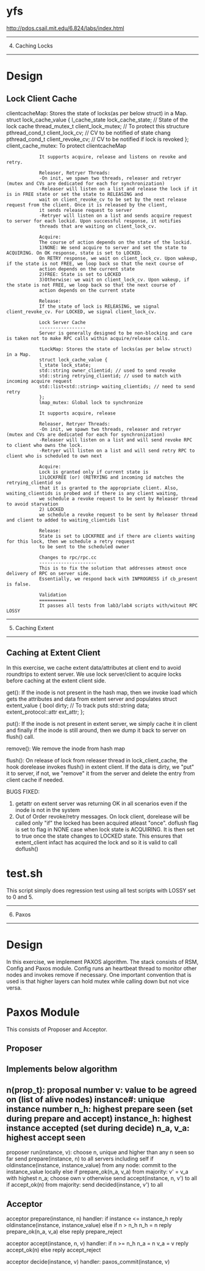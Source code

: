 yfs
===

http://pdos.csail.mit.edu/6.824/labs/index.html


----------------------------------
4. Caching Locks
----------------------------------

Design
======
Lock Client Cache
-----------------
clientcacheMap: Stores the state of locks(as per below struct) in a Map.
struct lock_cache_value {
    l_cache_state lock_cache_state; // State of the lock cache
        thread_mutex_t client_lock_mutex; // To protect this structure
            pthread_cond_t client_lock_cv; // CV to be notified of state chang
                pthread_cond_t client_revoke_cv; // CV to be notified if lock is revoked
                };
                client_cache_mutex: To protect clientcacheMap

                It supports acquire, release and listens on revoke and retry.

                Releaser, Retryer Threads:
                -On init, we spawn two threads, releaser and retryer (mutex and CVs are dedicated for each for synchronization)
                -Releaser will listen on a list and release the lock if it is in FREE state or set the state to RELEASING and
                wait on client_revoke_cv to be set by the next release request from the client. Once it is released by the client,
                it sends release request to server
                -Retryer will listen on a list and sends acquire request to server for each lockid. Upon successful response, it notifies
                threads that are waiting on client_lock_cv.

                Acquire:
                The course of action depends on the state of the lockid.
                1)NONE: We send acquire to server and set the state to ACQUIRING. On OK response, state is set to LOCKED.
                On RETRY response, we wait on client_lock_cv. Upon wakeup, if the state is not FREE, we loop back so that the next course of
                action depends on the current state
                2)FREE: State is set to LOCKED
                3)Otherwise: we wait on client_lock_cv. Upon wakeup, if the state is not FREE, we loop back so that the next course of
                action depends on the current state

                Release:
                If the state of lock is RELEASING, we signal client_revoke_cv. For LOCKED, we signal client_lock_cv.

                Lock Server Cache
                -----------------
                Server is generally designed to be non-blocking and care is taken not to make RPC calls within acquire/release calls.

                tLockMap: Stores the state of locks(as per below struct) in a Map.
                struct lock_cache_value {
                l_state lock_state;
                std::string owner_clientid; // used to send revoke
                std::string retrying_clientid; // used to match with incoming acquire request
                std::list<std::string> waiting_clientids; // need to send retry
                };
                lmap_mutex: Global lock to synchronize

                It supports acquire, release

                Releaser, Retryer Threads:
                -On init, we spawn two threads, releaser and retryer (mutex and CVs are dedicated for each for synchronization)
                -Releaser will listen on a list and will send revoke RPC to client who owns the lock.
                -Retryer will listen on a list and will send retry RPC to client who is scheduled to own next

                Acquire:
                Lock is granted only if current state is
                1)LOCKFREE (or) (RETRYING and incoming id matches the retrying_clientid so
                that it is granted to the appropriate client. Also, waiting_clientids is probed and if there is any client waiting,
                we schedule a revoke request to be sent by Releaser thread to avoid starvation
                2) LOCKED
                we schedule a revoke request to be sent by Releaser thread and client to added to waiting_clientids list

                Release:
                State is set to LOCKFREE and if there are clients waiting for this lock, then we schedule a retry request
                to be sent to the scheduled owner

                Changes to rpc/rpc.cc
                ---------------------
                This is to fix the solution that addresses atmost once delivery of RPC on server side.
                Essentially, we respond back with INPROGRESS if cb_present is false.

                Validation
                ==========
                It passes all tests from lab3/lab4 scripts with/witout RPC LOSSY



-----------------------------------
5. Caching Extent
-----------------------------------

Caching at Extent Client
------------------------
In this exercise, we cache extent data/attributes at client end to avoid roundtrips to extent server. We use lock server/client to acquire locks before caching at the extent client side.

get():
If the inode is not present in the hash map, then we invoke load which gets the attributes and data from extent server and populates
struct extent_value {
bool dirty;  // To track puts
std::string data;
extent_protocol::attr ext_attr;
};

put():
If the inode is not present in extent server, we simply cache it in client and finally if the inode is still around, then we dump it back to server on flush() call.

remove():
We remove the inode from hash map

flush():
On release of lock from releaser thread in lock_client_cache, the hook dorelease invokes flush() in extent client. If the data is dirty, we "put" it to server, if not, we "remove" it from the server and delete the entry from client cache if needed.

BUGS FIXED:
1) getattr on extent server was returning OK in all scenarios even if the inode is not in the system
2) Out of Order revoke/retry messages. On lock client, dorelease will be called only "if" the locked has been acquired atleast "once".  doflush flag is set to flag in NONE case when lock state is ACQUIRING. It is then set to true once the state changes to LOCKED state. This ensures that extent_client infact has acquired the lock and so it is valid to call doflush()

test.sh
=======
This script simply does regression test using all test scripts with LOSSY set to 0 and 5.


-------------------------------
6. Paxos
-------------------------------
Design
======
In this exercise, we implement PAXOS algorithm. The stack consists of RSM, Config and Paxos module.
Config runs an heartbeat thread to monitor other nodes and invokes remove if necessary.
One important convention that is used is that higher layers can hold mutex while calling down but not vice versa. 

Paxos Module
============
This consists of Proposer and Acceptor.

Proposer
--------
Implements below algorithm
----------------------------------------------------------------
n(prop_t):  proposal number
v:          value to be agreed on (list of alive nodes)
instance#:  unique instance number
n_h:        highest prepare seen (set during prepare and accept)
instance_h: highest instance accepted (set during decide)
n_a, v_a:   highest accept seen
----------------------------------------------------------------

proposer run(instance, v):
    choose n, unique and higher than any n seen so far
    send prepare(instance, n) to all servers including self
    if oldinstance(instance, instance_value) from any node:
        commit to the instance_value locally
        else if prepare_ok(n_a, v_a) from majority:
            v' = v_a with highest n_a; choose own v otherwise
            send accept(instance, n, v') to all
            if accept_ok(n) from majority:
                send decided(instance, v') to all

Acceptor
--------

acceptor prepare(instance, n) handler:
    if instance <= instance_h
        reply oldinstance(instance, instance_value)
    else if n > n_h
        n_h = n
        reply prepare_ok(n_a, v_a)
    else
        reply prepare_reject

acceptor accept(instance, n, v) handler:
    if n >= n_h
        n_a = n
        v_a = v
        reply accept_ok(n)
    else
        reply accept_reject

acceptor decide(instance, v) handler:
    paxos_commit(instance, v)

